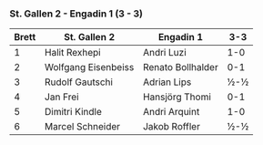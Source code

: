 ### St. Gallen 2 - Engadin 1 (3 - 3)

| Brett | St. Gallen 2        | Engadin 1         | 3-3 |
|-------|---------------------|-------------------|-----|
| 1     | Halit Rexhepi       | Andri Luzi        | 1-0 |
| 2     | Wolfgang Eisenbeiss | Renato Bollhalder | 0-1 |
| 3     | Rudolf Gautschi     | Adrian Lips       | ½-½ |
| 4     | Jan Frei            | Hansjörg Thomi    | 0-1 |
| 5     | Dimitri Kindle      | Andri Arquint     | 1-0 |
| 6     | Marcel Schneider    | Jakob Roffler     | ½-½ |
